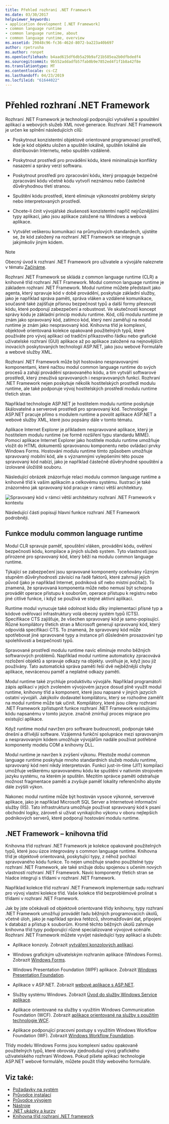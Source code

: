 ```yaml
---
title: Přehled rozhraní .NET Framework
ms.date: 03/30/2017
helpviewer_keywords:
- application development [.NET Framework]
- common language runtime
- common language runtime, about
- common language runtime, overview
ms.assetid: 29848c96-fc36-462d-8072-ba223a40b697
author: rpetrusha
ms.author: ronpet
ms.openlocfilehash: b4aad615df6db5a29b9af21b585ea2b0dfbdedf4
ms.sourcegitcommit: 9b552addadfb57fab0b9e7852ed4f1f1b8a42f8e
ms.translationtype: MT
ms.contentlocale: cs-CZ
ms.lasthandoff: 04/23/2019
ms.locfileid: "61644022"
---
```

# <a name="overview-of-the-net-framework"></a>Přehled rozhraní .NET Framework

Rozhraní .NET Framework je technologií podporující vytváření a spouštění aplikací a webových služeb XML nové generace. Rozhraní .NET Framework je určen ke splnění následujících cílů:

- Poskytnout konzistentní objektově orientované programovací prostředí, kde je kód objektu uložen a spuštěn lokálně, spuštěn lokálně ale distribuován Internetu, nebo spuštěn vzdáleně.

- Poskytnout prostředí pro provádění kódu, které minimalizuje konflikty nasazení a správy verzí softwaru.

- Poskytnout prostředí pro zpracování kódu, který propaguje bezpečné zpracování kódu včetně kódu vytvoří neznámou nebo částečně důvěryhodnou třetí stranou.

- Spuštění kódu prostředí, které eliminuje výkonostní problémy skripty nebo interpretovaných prostředí.

- Chcete-li činit vývojářské zkušenosti konzistentní napříč nejrůznějšími typy aplikací, jako jsou aplikace založené na Windows a webová aplikace.

- Vytvářet veškerou komunikaci na průmyslových standardech, ujistěte se, že kód založený na rozhraní .NET Framework se integruje s jakýmkoliv jiným kódem.

> [!NOTE]
> Obecný úvod k rozhraní .NET Framework pro uživatele a vývojáře naleznete v tématu [Začínáme](../../../docs/framework/get-started/index.md).

Rozhraní .NET Framework se skládá z common language runtime (CLR) a knihovně tříd rozhraní .NET Framework. Modul common language runtime je základem rozhraní .NET Framework. Modul runtime můžete představit jako agenta, který spravuje kód v době provádění, poskytuje základní služby, jako je například správa paměti, správa vláken a vzdálené komunikace, současně také zajišťuje přísnou bezpečnost typů a další formy přesnosti kódu, které podporují zabezpečení a robustnost. Ve skutečnosti koncept správy kódu je základní princip modulu runtime. Kód, cílů modulu runtime je znám jako spravovaný kód, zatímco kód, který není zaměřují na modul runtime je znám jako nespravovaný kód. Knihovna tříd je komplexní, objektově orientovaná kolekce opakovaně použitelných typů, které používáte pro vývoj aplikací od tradiční příkazového řádku nebo grafické uživatelské rozhraní (GUI) aplikace až po aplikace založené na nejnovějších inovacích poskytovaných technologií ASP.NET, jako jsou webové Formuláře a webové služby XML.

Rozhraní .NET Framework může být hostováno nespravovanými komponentami, které načtou modul common language runtime do svých procesů a zahájí provádění spravovaného kódu, a tím vytváří softwarové prostředí, který zneužívá spravovaných i nespravovaných funkcí. Rozhraní .NET Framework nejen poskytuje několik hostitelských prostředí modulu runtime, ale také podporuje vývoj hostitelských prostředí modulu runtime třetích stran.

Například technologie ASP.NET je hostitelem modulu runtime poskytuje škálovatelné a serverové prostředí pro spravovaný kód. Technologie ASP.NET pracuje přímo s modulem runtime a povolit aplikace ASP.NET a webové služby XML, které jsou popsány dále v tomto tématu.

Aplikace Internet Explorer je příkladem nespravované aplikace, který je hostitelem modulu runtime (ve formě rozšíření typu standardu MIME). Pomocí aplikace Internet Explorer jako hostitele modulu runtime umožňuje vložit do HTML dokumentů spravovanou komponentu nebo ovládací prvky Windows Forms. Hostování modulu runtime tímto způsobem umožňuje spravovaný mobilní kód, ale s významnými vylepšeními této pouze spravovaný kód nabízí, jako je například částečně důvěryhodné spouštění a izolované úložiště souboru.

Následující obrázek znázorňuje relaci modulu common language runtime a knihovně tříd k vašim aplikacím a celkovému systému. Ilustraci je také znázorněno jak spravovaný kód pracuje v rámci větší architektury.

![Spravovaný kód v rámci větší architektury](../../../docs/framework/get-started/media/circle.gif "kruh") rozhraní .NET Framework v kontextu

Následující části popisují hlavní funkce rozhraní .NET Framework podrobněji.

## <a name="features-of-the-common-language-runtime"></a>Funkce modulu common language runtime

Modul CLR spravuje paměť, spouštění vláken, provádění kódu, ověření bezpečnosti kódu, kompilace a jiných služeb system. Tyto vlastnosti jsou přirozené pro spravovaný kód, který běží na modulu common language runtime.

Týkající se zabezpečení jsou spravované komponenty oceňovány různým stupněm důvěryhodnosti závisící na řadě faktorů, které zahrnují jejich původ (jako je například Internet, podniková síť nebo místní počítač). To znamená, že spravovaná komponenta může nebo nemusí být schopna provádět operace přístupu k souborům, operace přístupu k registru nebo jiné citlivé funkce, i když se používá ve stejné aktivní aplikaci.

Runtime modul vynucuje také odolnost kódu díky implementaci přísné typ a kódové ověřovací infrastruktury volá obecný systém typů (CTS). Specifikace CTS zajišťuje, že všechen spravovaný kód je samo-popisující. Různé kompilátory třetích stran a Microsoft generují spravovaný kód, který odpovídá specifikaci CTS. To znamená, že spravovaný kód může spotřebovat jiné spravované typy a instance při důsledném prosazování typ spolehlivosti a bezpečnosti typů.

Spravované prostředí modulu runtime navíc eliminuje mnoho běžných softwarových problémů. Například modul runtime automaticky zpracovává rozložení objektů a spravuje odkazy na objekty. uvolňuje je, když jsou již používány. Tato automatická správa paměti řeší dvě nejběžnější chyby aplikace, nevrácenou paměť a neplatné odkazy paměti.

Modul runtime také zrychluje produktivitu vývojáře. Například programátoři zápis aplikací v jejich zvoleném vývojovém jazyce dosud plně využít modul runtime, knihovny tříd a komponent, které jsou napsané v jiných jazycích ostatní vývojáři. Jakýkoliv dodavatel kompilátoru, který se rozhodne zaměřit na modul runtime může tak učinit. Kompilátory, které jsou cíleny rozhraní .NET Framework zpřístupnit funkce rozhraní .NET Framework existujícímu kódu napsanému v tomto jazyce. značně zmírňují proces migrace pro existující aplikace.

Když runtime modul navržen pro software budoucnosti, podporuje také dnešní a dřívější software. Vzájemná funkční spolupráce mezi spravovaným a nespravovaným kódem umožňuje vývojářům nadále používat potřebné komponenty modelu COM a knihovny DLL.

Modul runtime je navržen k zvýšení výkonu. Přestože modul common language runtime poskytuje mnoho standardních služeb modulu runtime, spravovaný kód není nikdy interpretován. Funkci just-in-time (JIT) kompilaci umožňuje veškerému spravovanému kódu ke spuštění v nativním strojovém jazyku systému, na kterém je spuštěn. Mezitím správce paměti odstraňuje možnost fragmentace paměti a zvyšuje paměť lokality referenčního abyste dále zvýšili výkon.

Nakonec modul runtime může být hostován vysoce výkonné, serverové aplikace, jako je například Microsoft SQL Server a Internetové informační služby (IIS). Tato infrastruktura umožňuje používat spravovaný kód k psaní obchodní logiky, zároveň si užívat vynikajícího výkonu v oboru nejlepších podnikových serverů, které podporují hostování modulu runtime.

## <a name="net-framework-class-library"></a>.NET Framework – knihovna tříd

Knihovna tříd rozhraní .NET Framework je kolekce opakovaně použitelných typů, které jsou úzce integrovány s common language runtime. Knihovna tříd je objektově orientovaná, poskytující typy, z něhož pochází spravovaného kódu funkce. To nejen umožňuje snadno použitelné typy rozhraní .NET Framework, ale také snižuje dobu spojenou s učením nových vlastností rozhraní .NET Framework. Navíc komponenty třetích stran se hladce integrují s třídami v rozhraní .NET Framework.

Například kolekce tříd rozhraní .NET Framework implementuje sadu rozhraní pro vývoj vlastní kolekce tříd. Vaše kolekce tříd bezproblémově prolínat s třídami v rozhraní .NET Framework.

Jak by jste očekávali od objektově orientované třídy knihovny, typy rozhraní .NET Framework umožňují provádět řadu běžných programovacích úkolů, včetně úloh, jako je například správa řetězců, shromažďování dat, připojení k databázi a přístup k souborům. Kromě těchto běžných úkolů zahrnuje knihovna tříd typy podporující různé specializované vývojové scénáře. Rozhraní .NET Framework můžete vyvíjet následující typy aplikací a služeb:

- Aplikace konzoly. Zobrazit [vytváření konzolových aplikací](../../../docs/standard/building-console-apps.md).

- Windows grafickým uživatelským rozhraním aplikace (Windows Forms). Zobrazit [Windows Forms](../../../docs/framework/winforms/index.md).

- Windows Presentation Foundation (WPF) aplikace. Zobrazit [Windows Presentation Foundation](../../../docs/framework/wpf/index.md).

- Aplikace v ASP.NET. Zobrazit [webové aplikace s ASP.NET](../../../docs/framework/develop-web-apps-with-aspnet.md).

- Služby systému Windows. Zobrazit [Úvod do služby Windows Service aplikace](../../../docs/framework/windows-services/introduction-to-windows-service-applications.md).

- Aplikace orientované na služby s využitím Windows Communication Foundation (WCF). Zobrazit [aplikace orientované na služby s použitím technologie WCF](../../../docs/framework/wcf/index.md).

- Aplikace podporující pracovní postupy s využitím Windows Workflow Foundation (WF). Zobrazit [Windows Workflow Foundation](../windows-workflow-foundation/index.md).

Třídy modelu Windows Forms jsou komplexní sadou opakovaně použitelných typů, které obrovsky zjednodušují vývoj grafického uživatelského rozhraní Windows. Pokud píšete aplikaci technologie ASP.NET webové formuláře, můžete použít třídy webového formuláře.

## <a name="see-also"></a>Viz také:

- [Požadavky na systém](../../../docs/framework/get-started/system-requirements.md)
- [Průvodce instalací](../../../docs/framework/install/index.md)
- [Průvodce vývojem](../../../docs/framework/development-guide.md)
- [Nástroje](../../../docs/framework/tools/index.md)
- [.NET ukázky a kurzy](../../samples-and-tutorials/index.md)
- [Knihovna tříd rozhraní .NET framework](https://go.microsoft.com/fwlink/?LinkID=227195)
